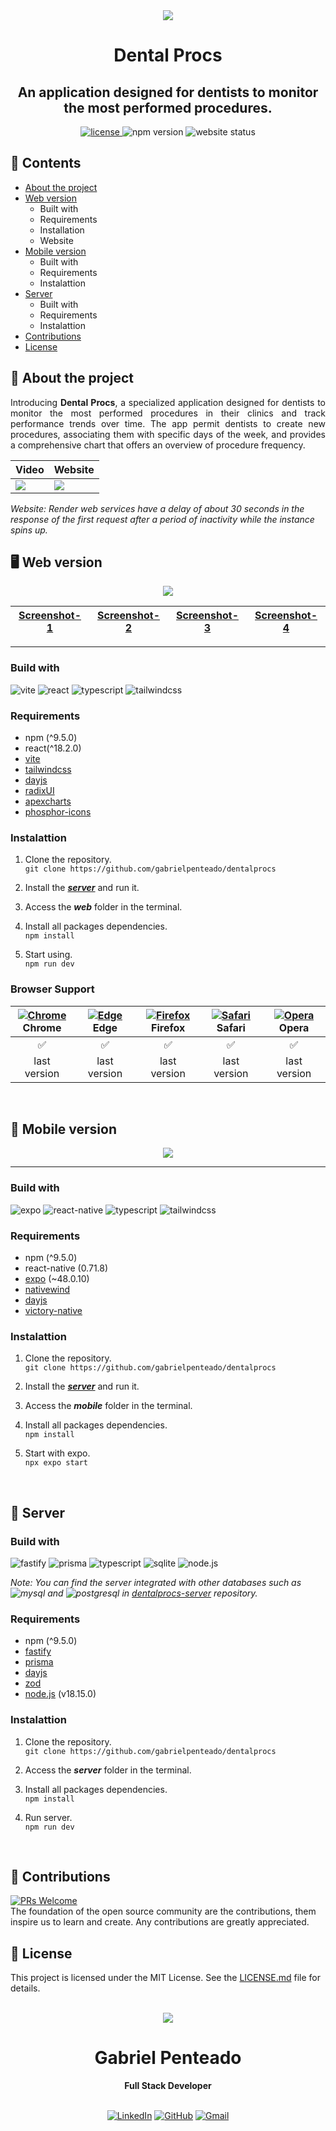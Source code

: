 <div align="center">
  <img src="https://raw.githubusercontent.com/gabrielpenteado/dentalprocs/main/web/public/assets/logo.svg">
  <h1 align="center">
    <strong>Dental Procs</strong>
  </h1>
</div>

<h2 align="center">
  An application designed for dentists to monitor the most performed procedures.
</h2>

<div align="center">
  <a href="https://github.com/gabrielpenteado/dentalprocs/blob/main/LICENSE.md">
    <img src="https://img.shields.io/github/license/gabrielpenteado/mydearpage?color=informational&style=flat-square" alt="license"/>
  </a>

  <img src="https://img.shields.io/static/v1?label=npm&message=v9.5.0&color=informational&style=flat-square" alt="npm version">

  <img src="https://img.shields.io/website?down_color=red&down_message=offline&style=flat-square&up_color=008000&up_message=online&url=https%3A%2F%2Fdentalprocs.onrender.com" alt="website status">
</div>

## 📑 Contents 
- [About the project](#-about-the-project)
- [Web version](#-web-version)
  - Built with
  - Requirements
  - Installation
  - Website
- [Mobile version](#mobile-version)
  - Built with
  - Requirements
  - Instalattion
- [Server](#server)
  - Built with
  - Requirements
  - Instalattion
- [Contributions](#-contributions)
- [License](#license)


## 🦷 About the project
<p align="justify">
Introducing <strong>Dental Procs</strong>, a specialized application designed for dentists to monitor 
 the most performed procedures in their clinics and track performance trends over time. 
The app permit dentists to create new procedures, associating them with specific days of the week,
 and provides a comprehensive chart that offers an overview of procedure frequency.
</p>

<div align="center">
  <table>
    <thead>
      <tr>
        <th style="text-align: center">
          Video
        </th>
        <th style="text-align: center">
          Website
        </th>
      </tr>
    </thead>
    <tbody>
      <tr>
        <td>
          <a href="https://www.youtube.com/watch?v=0X3PRdZceBo">
            <img src="https://img.shields.io/badge/YouTube-FF0000?style=for-the-badge&logo=youtube&logoColor=white" />
          </a>
        </td>  
        <td>
          <a href="https://dentalprocs.onrender.com">
            <img src="https://img.shields.io/badge/Render-46E3B7?style=for-the-badge&logo=render&logoColor=white" />
          </a>
        </td>  
      </tr>
    </tbody>
  </table>
</div>

*Website: Render web services have a delay of about 30 seconds in the response of the first request after a period of inactivity while the instance spins up.*

<!-- <div align="center">

  | Video  | Website |
  |:------:|:-------:|
  | [![Youtube](https://img.shields.io/badge/YouTube-FF0000?style=for-the-badge&logo=youtube&logoColor=white)](https://www.youtube.com/watch?v=0X3PRdZceBo) | [![Render](https://img.shields.io/badge/Render-46E3B7?style=for-the-badge&logo=render&logoColor=white)](https://dentalprocs.onrender.com)|

</div> -->

## 🖥️ Web version

<p align="center">
  <img src="https://raw.githubusercontent.com/gabrielpenteado/dentalprocs/main/web/public/assets/dentalprocs.png">
</p>

<div align="center">
  <table>
    <thead>
      <tr>
        <th style="text-align: center">
          <a href="https://raw.githubusercontent.com/gabrielpenteado/dentalprocs/main/web/public/assets/web1.jpg">Screenshot-1</a>
        </th>
        <th style="text-align: center">
          <a href="https://raw.githubusercontent.com/gabrielpenteado/dentalprocs/main/web/public/assets/web2.jpg">Screenshot-2</a>
        </th>
        <th style="text-align: center">
          <a href="https://raw.githubusercontent.com/gabrielpenteado/dentalprocs/main/web/public/assets/web3.jpg">Screenshot-3</a>
        </th>
        <th style="text-align: center">
          <a href="https://raw.githubusercontent.com/gabrielpenteado/dentalprocs/main/web/public/assets/web4.jpg">Screenshot-4</a>
        </th>   
      </tr>
    </thead>
  </table>
</div>

<!-- <table>
  <tr>
    <th colspan=3><img src="https://raw.githubusercontent.com/gabrielpenteado/dentalprocs/dev/web/public/assets/web1.jpg"></th>
  </tr>
  <tr>
    <td>
     <img src="https://raw.githubusercontent.com/gabrielpenteado/dentalprocs/dev/web/public/assets/web2.jpg">
    </td>
    <td>
      <img src="https://raw.githubusercontent.com/gabrielpenteado/dentalprocs/dev/web/public/assets/web3.jpg">
    </td>
    <td>
      <img src="https://raw.githubusercontent.com/gabrielpenteado/dentalprocs/dev/web/public/assets/web4.jpg">
    </td>
  </tr>
</table> -->

<!-- <p align="center" width="100%">
    <img width="32%" src="https://raw.githubusercontent.com/gabrielpenteado/dentalprocs/main/web/public/assets/web2.jpg"> 
    <img width="32%" src="https://raw.githubusercontent.com/gabrielpenteado/dentalprocs/main/web/public/assets/web3.jpg"> 
    <img width="32%" src="https://raw.githubusercontent.com/gabrielpenteado/dentalprocs/main/web/public/assets/web4.jpg"> 
</p> -->
---

### Build with
![vite](https://img.shields.io/badge/Vite-B73BFE?style=for-the-badge&logo=vite&logoColor=FFD62E)
![react](https://img.shields.io/badge/React-20232A?style=for-the-badge&logo=react&logoColor=61DAFB)
![typescript](https://img.shields.io/badge/TypeScript-007ACC?style=for-the-badge&logo=typescript&logoColor=white)
![tailwindcss](https://img.shields.io/badge/Tailwind_CSS-38B2AC?style=for-the-badge&logo=tailwind-css&logoColor=white)

### Requirements
- npm (^9.5.0)
- react(^18.2.0)
- [vite](https://vitejs.dev/guide/)
- [tailwindcss](https://tailwindcss.com/docs/installation)
- [dayjs](https://day.js.org/docs/en/installation/installation)
- [radixUI](https://www.radix-ui.com/)
- [apexcharts](https://apexcharts.com/)
- [phosphor-icons](https://phosphoricons.com/)

### Instalattion
1. Clone the repository.<br>
`git clone https://github.com/gabrielpenteado/dentalprocs`

2. Install the [***server***](#-server) and run it.

3. Access the ***web*** folder in the terminal.

4. Install all packages dependencies.<br> 
`npm install`

5. Start using.<br>
`npm run dev`

### Browser Support
[<img src="https://raw.githubusercontent.com/alrra/browser-logos/main/src/chrome/chrome_24x24.png" alt="Chrome" />](https://www.google.com/intl/en/chrome/)<br> Chrome | [<img src="https://raw.githubusercontent.com/alrra/browser-logos/main/src/edge/edge_24x24.png" alt="Edge" />](https://www.microsoft.com/en-us/edge)<br> Edge | [<img src="https://raw.githubusercontent.com/alrra/browser-logos/main/src/firefox/firefox_24x24.png" alt="Firefox" />](https://www.mozilla.org/en-US/firefox/new/)<br> Firefox | [<img src="https://raw.githubusercontent.com/alrra/browser-logos/main/src/safari/safari_24x24.png" alt="Safari" />](https://www.apple.com/br/safari/)<br> Safari | [<img src="https://raw.githubusercontent.com/alrra/browser-logos/main/src/opera/opera_24x24.png" alt="Opera" />](https://www.opera.com)<br> Opera 
|:------------:|:------------:|:-----------: |:------------:|:------------:|
|      ✅      |      ✅      |     ✅      |      ✅      |      ✅      |
| last version | last version | last version | last version | last version |

<br>

## 📱 Mobile version
<div align="center">
  <img src="https://raw.githubusercontent.com/gabrielpenteado/dentalprocs/main/mobile//assets/mobile.jpg">
</div>

---

### Build with
![expo](https://img.shields.io/badge/Expo-1B1F23?style=for-the-badge&logo=expo&logoColor=white)
![react-native](https://img.shields.io/badge/React_Native-20232A?style=for-the-badge&logo=react&logoColor=61DAFB)
![typescript](https://img.shields.io/badge/TypeScript-007ACC?style=for-the-badge&logo=typescript&logoColor=white)
![tailwindcss](https://img.shields.io/badge/Tailwind_CSS-38B2AC?style=for-the-badge&logo=tailwind-css&logoColor=white)

### Requirements
- npm (^9.5.0)
- react-native (0.71.8)
- [expo](https://docs.expo.dev/) (~48.0.10)
- [nativewind](https://www.nativewind.dev/)
- [dayjs](https://day.js.org/docs/en/installation/installation)
- [victory-native](https://formidable.com/open-source/victory/docs/native/)

### Instalattion
1. Clone the repository.<br>
`git clone https://github.com/gabrielpenteado/dentalprocs`

2. Install the [***server***](#-server) and run it.

3. Access the ***mobile*** folder in the terminal.

4. Install all packages dependencies.<br> 
`npm install`

5. Start with expo.<br>
`npx expo start`
<br>

## 📡 Server

### Build with
![fastify](https://img.shields.io/badge/fastify-202020?style=for-the-badge&logo=fastify&logoColor=white)
![prisma](https://img.shields.io/badge/Prisma-3982CE?style=for-the-badge&logo=Prisma&logoColor=white)
![typescript](https://img.shields.io/badge/TypeScript-007ACC?style=for-the-badge&logo=typescript&logoColor=white)
![sqlite](https://img.shields.io/badge/SQLite-07405E?style=for-the-badge&logo=sqlite&logoColor=white)
![node.js](https://img.shields.io/badge/Node.js-339933?style=for-the-badge&logo=nodedotjs&logoColor=white)

*Note: You can find the server integrated with other databases such as ![mysql](https://img.shields.io/badge/MySQL-005C84?style=flat-square&logo=mysql&logoColor=white) and ![postgresql](https://img.shields.io/badge/PostgreSQL-316192?style=flat-square&logo=postgresql&logoColor=white) in [dentalprocs-server](https://github.com/gabrielpenteado/dentalprocs-server) repository.* 

### Requirements
- npm (^9.5.0)
- [fastify](https://www.fastify.io/)
- [prisma](https://www.prisma.io/docs/getting-started/quickstart)
- [dayjs](https://day.js.org/docs/en/installation/installation)
- [zod](https://zod.dev/)
- [node.js](https://nodejs.org/en) (v18.15.0)

### Instalattion
1. Clone the repository.<br>
`git clone https://github.com/gabrielpenteado/dentalprocs`

2. Access the ***server*** folder in the terminal.

3. Install all packages dependencies.<br> 
`npm install`

4. Run server.<br>
`npm run dev`
<br>

## 🤝 Contributions
[![PRs Welcome](https://img.shields.io/badge/PRs-welcome-brightgreen.svg?style=flat-square)](http://makeapullrequest.com)<br>
The foundation of the open source community are the contributions, them inspire us to learn and create. Any contributions are greatly appreciated.

## 📄 License
This project is licensed under the MIT License. See the [LICENSE.md](https://github.com/gabrielpenteado/dentalprocs/blob/main/LICENSE.md) file for details.
<br>
<br>

<div align="center">
  <img src="https://images.weserv.nl/?url=avatars.githubusercontent.com/u/63300269?v=4&h=100&w=100&fit=cover&mask=circle&maxage=7d" />
  <h1>Gabriel Penteado</h1>
  <strong>Full Stack Developer</strong>
  <br/>
  <br/>

  [![LinkedIn](https://img.shields.io/badge/LinkedIn-0077B5?style=for-the-badge&logo=linkedin&logoColor=white)](https://www.linkedin.com/in/gabriel-penteado)
  [![GitHub](https://img.shields.io/badge/GitHub-100000?style=for-the-badge&logo=github&logoColor=white)](https://github.com/gabrielpenteado)
  [![Gmail](https://img.shields.io/badge/gabripenteado@gmail.com-D14836?style=for-the-badge&logo=gmail&logoColor=white)](mailto:gabripenteado@gmail.com)
  <br />
  <br />
</div>
